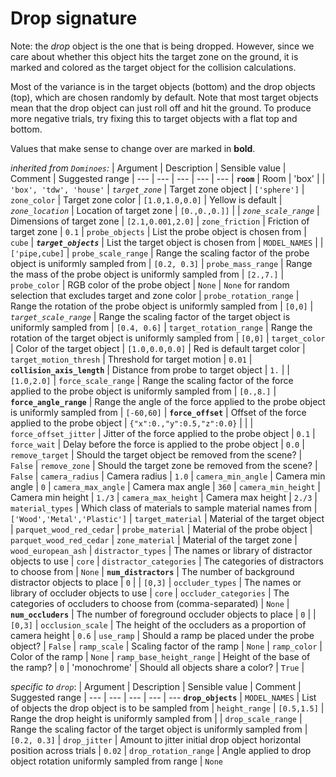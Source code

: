 # Drop signature

Note: the *drop* object is the one that is being dropped. However, since we care about whether this object hits the target zone on the ground, it is marked and colored as the target object for the collision calculations.

Most of the variance is in the target objects (bottom) and the drop objects (top), which are chosen randomly by default. Note that most target objects mean that the drop object can just roll off and hit the ground. To produce more negative trials, try fixing this to target objects with a flat top and bottom. 

Values that make sense to change over are marked in **bold**.

*inherited from `Dominoes`:*
| Argument | Description | Sensible value | Comment | Suggested range |
--- | --- | --- | --- | ---
| **`room`** | Room   | 'box'  | | `'box', 'tdw', 'house'`
| *`target_zone`* | Target zone object | `['sphere']` 
| `zone_color` | Target zone color | `[1.0,1.0,0.0]` |  Yellow is default
| *`zone_location`* | Location of target zone | `[0.,0.,0.]]` | 
| *`zone_scale_range`* | Dimensions of target zone | `[2.1,0.001,2.0]` 
| `zone_friction` | Friction of target zone | `0.1`
| `probe_objects` | List the probe object is chosen from | `cube`
| ***`target_objects`*** | List the target object is chosen from | `MODEL_NAMES` | | `['pipe,cube]`
| `probe_scale_range` | Range the scaling factor of the probe object is uniformly sampled from | `[0.2, 0.3]`
| `probe_mass_range` | Range the mass of the probe object is uniformly sampled from | `[2.,7.]`
| `probe_color` | RGB color of the probe object | `None` | `None` for random selection that excludes target and zone color
| `probe_rotation_range` | Range the rotation of the probe object is uniformly sampled from  | `[0,0]`
| *`target_scale_range`* | Range the scaling factor of the target object is uniformly sampled from | `[0.4, 0.6]`
| `target_rotation_range` | Range the rotation of the target object is uniformly sampled from | `[0,0]`
| `target_color` | Color of the target object | `[1.0,0.0,0.0]` | Red is default target color
| `target_motion_thresh` | Threshold for target motion  | `0.01`
| **`collision_axis_length`** | Distance from probe to target object | `1.` | | `[1.0,2.0]`
| `force_scale_range` | Range the scaling factor of the force applied to the probe object is uniformly sampled from | `[0.,8.]`
| **`force_angle_range`** | Range the angle of the force applied to the probe object is uniformly sampled from | `[-60,60]`
| **`force_offset`** | Offset of the force applied to the probe object | `{"x":0.,"y":0.5,"z":0.0}` | | 
| `force_offset_jitter` | Jitter of the force applied to the probe object | `0.1`
| `force_wait` | Delay before the force is applied to the probe object | `0.0`
| `remove_target` | Should the target object be removed from the scene? | `False`
| `remove_zone` | Should the target zone be removed from the scene? | `False`
| `camera_radius` | Camera radius | `1.0`
| `camera_min_angle` | Camera min angle | `0`
| `camera_max_angle` | Camera max angle | `360`
| `camera_min_height` | Camera min height | `1./3`
| `camera_max_height` | Camera max height | `2./3`
| `material_types` | Which class of materials to sample material names from | `['Wood','Metal','Plastic']`
| `target_material` | Material of the target object | `parquet_wood_red_cedar`
| `probe_material` | Material of the probe object | `parquet_wood_red_cedar`
| `zone_material` | Material of the target zone | `wood_european_ash`
| `distractor_types` | The names or library of distractor objects to use | `core`
| `distractor_categories` | The categories of distractors to choose from | `None`
| **`num_distractors`** | The number of background distractor objects to place | `0` | | `[0,3]`
| `occluder_types` | The names or library of occluder objects to use | `core`
| `occluder_categories` | The categories of occluders to choose from (comma-separated) | `None`
| **`num_occluders`** | The number of foreground occluder objects to place | `0` | | `[0,3]`
| `occlusion_scale` | The height of the occluders as a proportion of camera height | `0.6`
| `use_ramp` | Should a ramp be placed under the probe object? | `False`
| `ramp_scale` | Scaling factor of the ramp | `None`
| `ramp_color` | Color of the ramp | `None`
| `ramp_base_height_range` | Height of the base of the ramp? | `0`
| 'monochrome' | Should all objects share a color? | `True` | 

*specific to `drop`*:
| Argument | Description | Sensible value | Comment | Suggested range |
--- | --- | --- | --- | ---
**`drop_objects`** | `MODEL_NAMES` | List of objects the drop object is to be sampled from |
`height_range` | `[0.5,1.5]` | Range the drop height is uniformly sampled from |
| `drop_scale_range` | Range the scaling factor of the target object is uniformly sampled from | `[0.2, 0.3]`
| `drop_jitter` | Amount to jitter initial drop object horizontal position across trials | `0.02`
| `drop_rotation_range` | Angle applied to drop object rotation uniformly sampled from range | `None`

